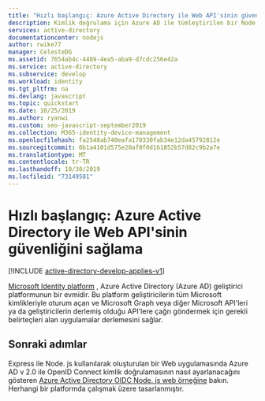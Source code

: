 ```yaml
---
title: "Hızlı başlangıç: Azure Active Directory ile Web API'sinin güvenliğini sağlama"
description: Kimlik doğrulama için Azure AD ile tümleştirilen bir Node.js REST web API'si oluşturmayı öğrenin.
services: active-directory
documentationcenter: nodejs
author: rwike77
manager: CelesteDG
ms.assetid: 7654ab4c-4489-4ea5-aba9-d7cdc256e42a
ms.service: active-directory
ms.subservice: develop
ms.workload: identity
ms.tgt_pltfrm: na
ms.devlang: javascript
ms.topic: quickstart
ms.date: 10/25/2019
ms.author: ryanwi
ms.custom: seo-javascript-september2019
ms.collection: M365-identity-device-management
ms.openlocfilehash: fa2548ab740eafa170330fab34e12da45792812e
ms.sourcegitcommit: 0b1a4101d575e28af0f0d161852b57d82c9b2a7e
ms.translationtype: MT
ms.contentlocale: tr-TR
ms.lasthandoff: 10/30/2019
ms.locfileid: "73149581"
---
```

# <a name="quickstart-secure-a-web-api-with-azure-active-directory"></a>Hızlı başlangıç: Azure Active Directory ile Web API'sinin güvenliğini sağlama

[!INCLUDE [active-directory-develop-applies-v1](../../../includes/active-directory-develop-applies-v1.md)]

[Microsoft Identity platform](v2-overview.md) , Azure Active Directory (Azure AD) geliştirici platformunun bir evmidir. Bu platform geliştiricilerin tüm Microsoft kimlikleriyle oturum açan ve Microsoft Graph veya diğer Microsoft API'leri ya da geliştiricilerin derlemiş olduğu API'lere çağrı göndermek için gerekli belirteçleri alan uygulamalar derlemesini sağlar.

## <a name="next-steps"></a>Sonraki adımlar

Express ile Node. js kullanılarak oluşturulan bir Web uygulamasında Azure AD v 2.0 ile OpenID Connect kimlik doğrulamasının nasıl ayarlanacağını gösteren [Azure Active Directory OIDC Node. js web örneğine](https://github.com/azureadquickstarts/appmodelv2-webapp-openidconnect-nodejs) bakın. Herhangi bir platformda çalışmak üzere tasarlanmıştır.
